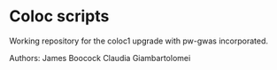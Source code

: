 # Coloc scripts

Working repository for the coloc1 upgrade with pw-gwas incorporated. 

Authors:
James Boocock
Claudia Giambartolomei

